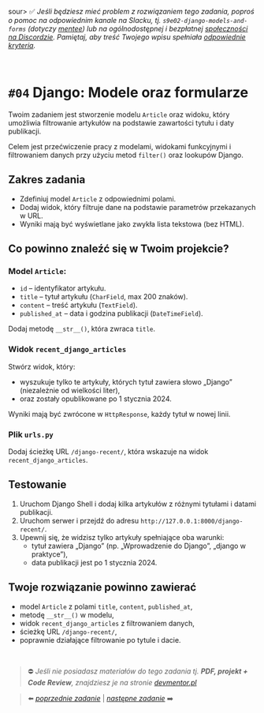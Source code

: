 sour> :white_check_mark: *Jeśli będziesz mieć problem z rozwiązaniem tego zadania, poproś o pomoc na odpowiednim kanale na Slacku, tj. `s9e02-django-models-and-forms` (dotyczy [mentee](https://devmentor.pl/mentoring-javascript/)) lub na ogólnodostępnej i bezpłatnej [społeczności na Discordzie](https://devmentor.pl/discord). Pamiętaj, aby treść Twojego wpisu spełniała [odpowiednie kryteria](https://devmentor.pl/jak-prosic-o-pomoc/).*

&nbsp;

# `#04` Django: Modele oraz formularze

Twoim zadaniem jest stworzenie modelu `Article` oraz widoku, który umożliwia filtrowanie artykułów na podstawie zawartości tytułu i daty publikacji.

Celem jest przećwiczenie pracy z modelami, widokami funkcyjnymi i filtrowaniem danych przy użyciu metod `filter()` oraz lookupów Django.

## Zakres zadania

- Zdefiniuj model `Article` z odpowiednimi polami.
- Dodaj widok, który filtruje dane na podstawie parametrów przekazanych w URL.
- Wyniki mają być wyświetlane jako zwykła lista tekstowa (bez HTML).

## Co powinno znaleźć się w Twoim projekcie?

### Model `Article`:

- `id` – identyfikator artykułu.
- `title` – tytuł artykułu (`CharField`, max 200 znaków).
- `content` – treść artykułu (`TextField`).
- `published_at` – data i godzina publikacji (`DateTimeField`).

Dodaj metodę `__str__()`, która zwraca `title`.

### Widok `recent_django_articles`

Stwórz widok, który:
- wyszukuje tylko te artykuły, których tytuł zawiera słowo „Django” (niezależnie od wielkości liter),
- oraz zostały opublikowane po 1 stycznia 2024.

Wyniki mają być zwrócone w `HttpResponse`, każdy tytuł w nowej linii.

### Plik `urls.py`

Dodaj ścieżkę URL `/django-recent/`, która wskazuje na widok `recent_django_articles`.

## Testowanie

1. Uruchom Django Shell i dodaj kilka artykułów z różnymi tytułami i datami publikacji.
2. Uruchom serwer i przejdź do adresu `http://127.0.0.1:8000/django-recent/`.
3. Upewnij się, że widzisz tylko artykuły spełniające oba warunki:
   - tytuł zawiera „Django” (np. „Wprowadzenie do Django”, „django w praktyce”),
   - data publikacji jest po 1 stycznia 2024.

## Twoje rozwiązanie powinno zawierać

- model `Article` z polami `title`, `content`, `published_at`,
- metodę `__str__()` w modelu,
- widok `recent_django_articles` z filtrowaniem danych,
- ścieżkę URL `/django-recent/`,
- poprawnie działające filtrowanie po tytule i dacie.



&nbsp;

> :no_entry: *Jeśli nie posiadasz materiałów do tego zadania tj. **PDF, projekt + Code Review**, znajdziesz je na stronie [devmentor.pl](https://devmentor.pl/workshop-django-models-and-forms)*

> :arrow_left: [*poprzednie zadanie*](./../03) | [*następne zadanie*](./../05) :arrow_right:

